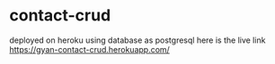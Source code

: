 # contact-crud
deployed on heroku 
using database as postgresql
here is the live link
https://gyan-contact-crud.herokuapp.com/
